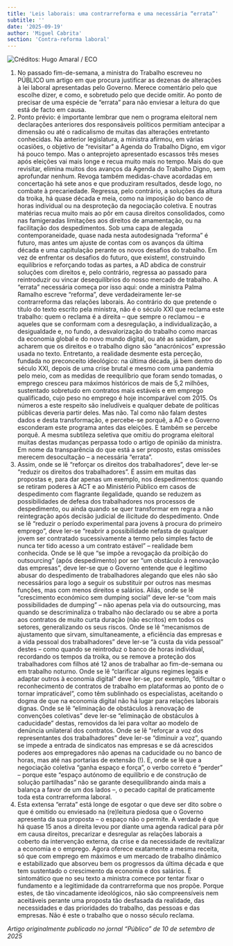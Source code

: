 ```yaml
---
title: 'Leis laborais: uma contrarreforma e uma necessária “errata”'
subtitle: ''
date: '2025-09-19'
author: 'Miguel Cabrita'
section: 'Contra-reforma laboral'
---
```


![Créditos: Hugo Amaral / ECO](/images/cabrita.jpg)

1. No passado fim-de-semana, a ministra do Trabalho escreveu no PÚBLICO um artigo em que procura justificar as dezenas de alterações à lei laboral apresentadas pelo Governo. Merece comentário pelo que escolhe dizer, e como, e sobretudo pelo que decide omitir. Ao ponto de precisar de uma espécie de “errata” para não enviesar a leitura do que está de facto em causa.
2. Ponto prévio: é importante lembrar que nem o programa eleitoral nem declarações anteriores dos responsáveis políticos permitiam antecipar a dimensão ou até o radicalismo de muitas das alterações entretanto conhecidas.
Na anterior legislatura, a ministra afirmou, em várias ocasiões, o objetivo de “revisitar” a Agenda do Trabalho Digno, em vigor há pouco tempo. Mas o anteprojeto apresentado escassos três meses após eleições vai mais longe e recua muito mais no tempo. Mais do que revisitar, elimina muitos dos avanços da Agenda do Trabalho Digno, sem aprofundar nenhum. Revoga também medidas-chave acordadas em concertação há sete anos e que produziram resultados, desde logo, no combate à precariedade. Regressa, pelo contrário, a soluções da altura da troika, há quase década e meia, como na imposição do banco de horas individual ou na desproteção da negociação coletiva. E noutras matérias recua muito mais ao pôr em causa direitos consolidados, como nas famigeradas limitações aos direitos de amamentação, ou na facilitação dos despedimentos.
Sob uma capa de alegada contemporaneidade, quase nada nesta autodesignada “reforma” é futuro, mas antes um ajuste de contas com os avanços da última década e uma capitulação perante os novos desafios do trabalho. Em vez de enfrentar os desafios do futuro, que existem!, construindo equilíbrios e reforçando todas as partes, a AD abdica de construir soluções com direitos e, pelo contrário, regressa ao passado para reintroduzir ou vincar desequilíbrios do nosso mercado de trabalho.
A “errata” necessária começa por isso aqui: onde a ministra Palma Ramalho escreve “reforma”, deve verdadeiramente ler-se contrarreforma das relações laborais.
Ao contrário do que pretende o título do texto escrito pela ministra, não é o século XXI que reclama este trabalho: quem o reclama é a direita – que sempre o reclamou – e aqueles que se conformam com a desregulação, a individualização, a desigualdade e, no fundo, a desvalorização do trabalho como marcas da economia global e do novo mundo digital, ou até as saúdam, por acharem que os direitos e o trabalho digno são “anacrónicos” expressão usada no texto.
Entretanto, a realidade desmente esta perceção, fundada no preconceito ideológico: na última década, já bem dentro do século XXI, depois de uma crise brutal e mesmo com uma pandemia pelo meio, com as medidas de reequilíbrio que foram sendo tomadas, o emprego cresceu para máximos históricos de mais de 5,2 milhões, sustentado sobretudo em contratos mais estáveis e em emprego qualificado, cujo peso no emprego é hoje incomparável com 2015. Os números a este respeito são ineludíveis e qualquer debate de políticas públicas deveria partir deles. Mas não.
Tal como não falam destes dados e desta transformação, e percebe-se porquê, a AD e o Governo esconderam este programa antes das eleições. E também se percebe porquê. A mesma subtileza seletiva que omitiu do programa eleitoral muitas destas mudanças perpassa todo o artigo de opinião da ministra.
Em nome da transparência do que está a ser proposto, estas omissões merecem desocultação – a necessária “errata”.
1. Assim, onde se lê “reforçar os direitos dos trabalhadores”, deve ler-se “reduzir os direitos dos trabalhadores”. É assim em muitas das propostas e, para dar apenas um exemplo, nos despedimentos: quando se retiram poderes à ACT e ao Ministério Público em casos de despedimento com flagrante ilegalidade, quando se reduzem as possibilidades de defesa dos trabalhadores nos processos de despedimento, ou ainda quando se quer transformar em regra a não reintegração após decisão judicial de ilicitude do despedimento.
Onde se lê “reduzir o período experimental para jovens à procura do primeiro emprego”, deve ler-se “reabrir a possibilidade nefasta de qualquer jovem ser contratado sucessivamente a termo pelo simples facto de nunca ter tido acesso a um contrato estável” – realidade bem conhecida.
Onde se lê que “se impõe a revogação da proibição do outsourcing” (após despedimento) por ser “um obstáculo à renovação das empresas”, deve ler-se que o Governo entende que é legítimo abusar do despedimento de trabalhadores alegando que eles não são necessários para logo a seguir os substituir por outros nas mesmas funções, mas com menos direitos e salários.
Aliás, onde se lê “crescimento económico sem dumping social” deve ler-se “com mais possibilidades de dumping” – não apenas pela via do outsourcing, mas quando se descriminaliza o trabalho não declarado ou se abre a porta aos contratos de muito curta duração (não escritos) em todos os setores, generalizando os seus riscos.
Onde se lê “mecanismos de ajustamento que sirvam, simultaneamente, a eficiência das empresas e a vida pessoal dos trabalhadores” deve ler-se “à custa da vida pessoal” destes – como quando se reintroduz o banco de horas individual, recordando os tempos da troika, ou se remove a proteção dos trabalhadores com filhos até 12 anos de trabalhar ao fim-de-semana ou em trabalho noturno.
Onde se lê “clarificar alguns regimes legais e adaptar outros à economia digital” deve ler-se, por exemplo, “dificultar o reconhecimento de contratos de trabalho em plataformas ao ponto de o tornar impraticável”, como têm sublinhado os especialistas, aceitando o dogma de que na economia digital não há lugar para relações laborais dignas.
Onde se lê “eliminação de obstáculos à renovação de convenções coletivas” deve ler-se “eliminação de obstáculos à caducidade” destas, removidos da lei para voltar ao modelo de denúncia unilateral dos contratos.
Onde se lê “reforçar a voz dos representantes dos trabalhadores” deve ler-se “diminuir a voz”, quando se impede a entrada de sindicatos nas empresas e se dá acrescidos poderes aos empregadores não apenas na caducidade ou no banco de horas, mas até nas portarias de extensão (!). E, onde se lê que a negociação coletiva “ganha espaço e força”, o verbo correto é “perder” – porque este “espaço autónomo de equilíbrio e de construção de solução partilhadas” não se garante desequilibrando ainda mais a balança a favor de um dos lados –, o pecado capital de praticamente toda esta contrarreforma laboral.
1. Esta extensa “errata” está longe de esgotar o que deve ser dito sobre o que é omitido ou enviesado na (re)leitura piedosa que o Governo apresenta da sua proposta – o espaço não o permite.
A verdade é que há quase 15 anos a direita levou por diante uma agenda radical para pôr em causa direitos, precarizar e desregular as relações laborais a coberto da intervenção externa, da crise e da necessidade de revitalizar a economia e o emprego. Agora oferece exatamente a mesma receita, só que com emprego em máximos e um mercado de trabalho dinâmico e estabilizado que absorveu bem os progressos da última década e que tem sustentado o crescimento da economia e dos salários.
É sintomático que no seu texto a ministra comece por tentar fixar o fundamento e a legitimidade da contrarreforma que nos propõe. Porque estes, de tão vincadamente ideológicos, não são compreensíveis nem aceitáveis perante uma proposta tão desfasada da realidade, das necessidades e das prioridades do trabalho, das pessoas e das empresas. Não é este o trabalho que o nosso século reclama.


*Artigo originalmente publicado no jornal “Público” de 10 de setembro de 2025*
